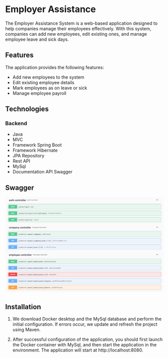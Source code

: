 # Employer Assistance
The Employer Assistance System is a web-based application designed to help companies manage their employees effectively.
With this system, companies can add new employees, edit existing ones, and manage employee leave and sick days.
## Features
The application provides the following features:
- Add new employees to the system
- Edit existing employee details
- Mark employees as on leave or sick
- Manage employee payroll

## Technologies

### Backend
- Java
- MVC
- Framework Spring Boot
- Framework Hibernate
- JPA Repository
- Rest API
- MySql
- Documentation API Swagger

## Swagger

![Swagger](Employer-Assistance-api/src/main/resources/Assets/swagger-employer.png)


## Installation

1. We download Docker desktop and the MySql database and perform the initial configuration. If errors occur, we update and refresh the project using Maven.

2. After successful configuration of the application, you should first launch the Docker container with MySql, and then start the application in the environment. The application will start at http://localhost:8080.
